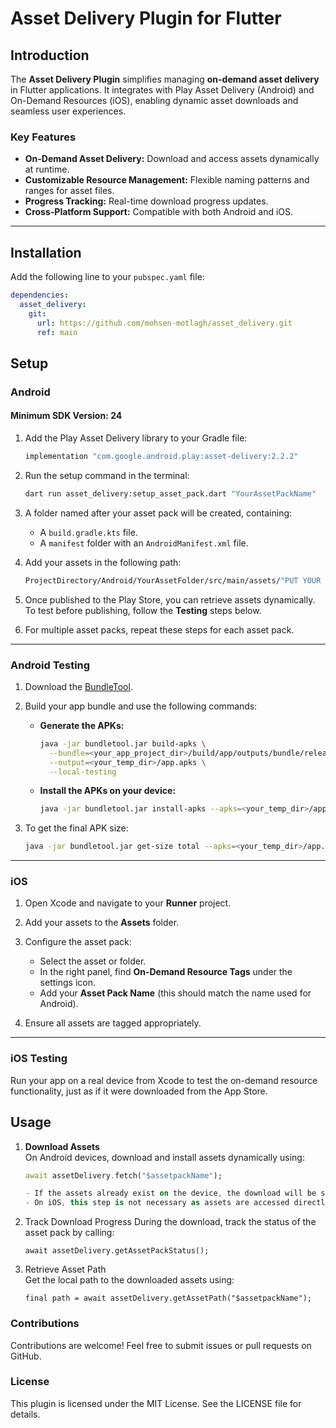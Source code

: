 # Asset Delivery Plugin for Flutter

## Introduction

The **Asset Delivery Plugin** simplifies managing **on-demand asset delivery** in Flutter applications. It integrates with Play Asset Delivery (Android) and On-Demand Resources (iOS), enabling dynamic asset downloads and seamless user experiences.

### Key Features
- **On-Demand Asset Delivery:** Download and access assets dynamically at runtime.
- **Customizable Resource Management:** Flexible naming patterns and ranges for asset files.
- **Progress Tracking:** Real-time download progress updates.
- **Cross-Platform Support:** Compatible with both Android and iOS.

---

## Installation

Add the following line to your `pubspec.yaml` file:
```yaml
dependencies:
  asset_delivery: 
    git:
      url: https://github.com/mohsen-motlagh/asset_delivery.git
      ref: main
```

## Setup

### Android

#### Minimum SDK Version: 24

1. Add the Play Asset Delivery library to your Gradle file:
    ```gradle
    implementation "com.google.android.play:asset-delivery:2.2.2"
    ```

2. Run the setup command in the terminal:
    ```bash
    dart run asset_delivery:setup_asset_pack.dart "YourAssetPackName"
    ```

3. A folder named after your asset pack will be created, containing:
    - A `build.gradle.kts` file.
    - A `manifest` folder with an `AndroidManifest.xml` file.

4. Add your assets in the following path:
    ```bash
    ProjectDirectory/Android/YourAssetFolder/src/main/assets/"PUT YOUR ASSETS IN THIS DIRECTORY"
    ```

5. Once published to the Play Store, you can retrieve assets dynamically. To test before publishing, follow the **Testing** steps below.

6. For multiple asset packs, repeat these steps for each asset pack.

---

### Android Testing

1. Download the [BundleTool](https://github.com/google/bundletool/releases).

2. Build your app bundle and use the following commands:

    - **Generate the APKs:**
        ```bash
        java -jar bundletool.jar build-apks \
          --bundle=<your_app_project_dir>/build/app/outputs/bundle/release/app-release.aab \
          --output=<your_temp_dir>/app.apks \
          --local-testing
        ```

    - **Install the APKs on your device:**
        ```bash
        java -jar bundletool.jar install-apks --apks=<your_temp_dir>/app.apks
        ```

3. To get the final APK size:
    ```bash
    java -jar bundletool.jar get-size total --apks=<your_temp_dir>/app.apks --dimensions=SDK
    ```

---

### iOS

1. Open Xcode and navigate to your **Runner** project.

2. Add your assets to the **Assets** folder.

3. Configure the asset pack:
    - Select the asset or folder.
    - In the right panel, find **On-Demand Resource Tags** under the settings icon.
    - Add your **Asset Pack Name** (this should match the name used for Android).

4. Ensure all assets are tagged appropriately.

---

### iOS Testing

Run your app on a real device from Xcode to test the on-demand resource functionality, just as if it were downloaded from the App Store.

## Usage

1. **Download Assets**  
   On Android devices, download and install assets dynamically using:  
   ```dart
   await assetDelivery.fetch("$assetpackName");

   - If the assets already exist on the device, the download will be skipped automatically.
   - On iOS, this step is not necessary as assets are accessed directly.

2. Track Download Progress
    During the download, track the status of the asset pack by calling:
    ```
    await assetDelivery.getAssetPackStatus();
    ```

3. Retrieve Asset Path    
    Get the local path to the downloaded assets using:
    ```
    final path = await assetDelivery.getAssetPath("$assetpackName");
    ```

### Contributions
Contributions are welcome! Feel free to submit issues or pull requests on GitHub.    

### License
This plugin is licensed under the MIT License. See the LICENSE file for details.